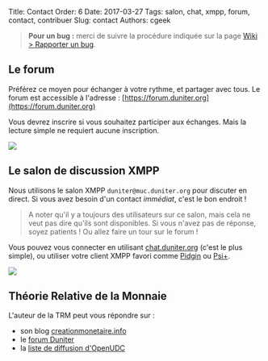 Title: Contact
Order: 6
Date: 2017-03-27
Tags: salon, chat, xmpp, forum, contact, contribuer
Slug: contact
Authors: cgeek

> **Pour un bug :** merci de suivre la procédure indiquée sur la page [Wiki > Rapporter un bug](/wiki/rapporter-un-bug).

## Le forum

Préférez ce moyen pour échanger à votre rythme, et partager avec tous. Le forum est accessible à l'adresse : [https://forum.duniter.org](https://forum.duniter.org)

Vous devrez inscrire si vous souhaitez participer aux échanges. Mais la lecture simple ne requiert aucune inscription.

![]({filename}/images/contact/forum.png)

## Le salon de discussion XMPP

Nous utilisons le salon XMPP `duniter@muc.duniter.org` pour discuter en direct. Si vous avez besoin d'un contact *immédiat*, c'est le bon endroit !

> A noter qu'il y a toujours des utilisateurs sur ce salon, mais cela ne veut pas dire qu'ils sont disponibles. Si vous n'avez pas de réponse, soyez patients ! Ou allez faire un tour sur le forum !

Vous pouvez vous connecter en utilisant [chat.duniter.org](https://chat.duniter.org) (c'est le plus simple), ou utiliser votre client XMPP favori comme [Pidgin](https://pidgin.im/) ou [Psi+](http://psi-plus.com/).

![]({filename}/images/contact/chat.png)

## Théorie Relative de la Monnaie

L'auteur de la TRM peut vous répondre sur :

* son blog [creationmonetaire.info](http://creationmonetaire.info)
* le [forum Duniter](http://forum.duniter.org)
* la [liste de diffusion d'OpenUDC](https://groups.google.com/forum/?hl=fr#!forum/openudc)